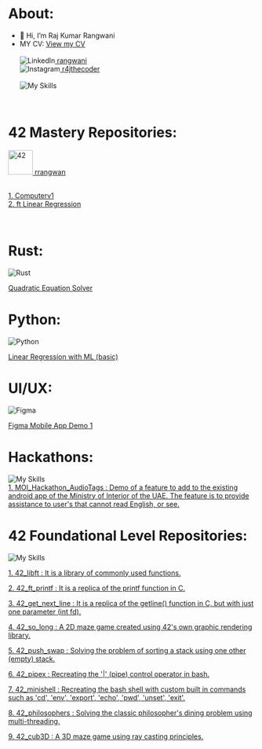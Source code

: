  # About:
 - 👋 Hi, I’m Raj Kumar Rangwani
- MY CV: <a href="https://rrangwan.github.io/CV/" target="_blank">View my CV</a> <br><br>
![LinkedIn](https://skillicons.dev/icons?i=linkedin)<a href="https://www.linkedin.com/in/rangwani/"> rangwani </a><br>
![Instagram](https://skillicons.dev/icons?i=instagram)<a href="https://www.instagram.com/r4jthecoder/"> r4jthecoder </a><br><br>
![My Skills](https://skillicons.dev/icons?i=js,html,css,ts,bootstrap,nextjs,figma,django,postgres,docker,react,debian,git,apple,bash,github,c,cpp,python,rust,ocaml,unity,vercel,vscode)
<br>

 # 42 Mastery Repositories:
<img src="https://upload.wikimedia.org/wikipedia/commons/8/8d/42_Logo.svg" alt="42" width="50" height="50"/><a href="https://profile.intra.42.fr/users/rrangwan"> rrangwan </a><br><br>
 

<a href="https://github.com/rrangwan/42_Mastery_Computerv1">1. Computerv1</a> <br>
<a href="https://github.com/rrangwan/42_MASTERY_ft_linear_regression">2. ft Linear Regression </a>

<br>

# Rust:

![Rust](https://skillicons.dev/icons?i=rust)
 
 <a href="https://github.com/rrangwan/42_Mastery_Computerv1"> Quadratic Equation Solver</a>

# Python:
![Python](https://skillicons.dev/icons?i=python)
 
 <a href="https://github.com/rrangwan/42_MASTERY_ft_linear_regression">Linear Regression with ML (basic)</a>
 

 # UI/UX:
 ![Figma](https://skillicons.dev/icons?i=figma)
 
 <a href="https://github.com/rrangwan/Figma_demo1">Figma Mobile App Demo 1 </a>


 # Hackathons:

![My Skills](https://skillicons.dev/icons?i=js,html,vercel,nextjs,css,ts)
<br>
[1. MOI_Hackathon_AudioTags : Demo of a feature to add to the existing android app of the Ministry of Interior of the UAE. The feature is to provide assistance to user's that cannot read English, or see. ](https://moi-hackathon-team-tesseract.vercel.app)


 # 42 Foundational Level Repositories:
 ![My Skills](https://skillicons.dev/icons?i=c,cpp)
<br>

<a href="https://github.com/rrangwan/1-42_Libft">1. 42_libft : It is a library of commonly used functions.</a>

<a href="https://github.com/rrangwan/2-42_ft_printf">2. 42_ft_printf : It is a replica of the printf function in C.</a>

<a href="https://github.com/rrangwan/3-42_get_next_line">3. 42_get_next_line : It is a replica of the getline() function in C, but with just one parameter (int fd).</a>

<a href="https://github.com/rrangwan/4-42_so_long">4. 42_so_long : A 2D maze game created using 42's own graphic rendering library.</a>

<a href="https://github.com/rrangwan/5-42_push_swap">5. 42_push_swap : Solving the problem of sorting a stack using one other (empty) stack.</a>

<a href="https://github.com/rrangwan/6-42_pipex">6. 42_pipex : Recreating the '|' (pipe) control operator in bash.</a>

<a href="https://github.com/rrangwan/7-42_minishell">7. 42_minishell : Recreating the bash shell with custom built in commands such as 'cd', 'env', 'export', 'echo', 'pwd', 'unset', 'exit'.</a>

<a href="https://github.com/rrangwan/8-42_philosophers">8. 42_philosophers : Solving the classic philosopher's dining problem using multi-threading.</a>

<a href="https://github.com/rrangwan/9-42_cub3D">9. 42_cub3D : A 3D maze game using ray casting principles.</a>

